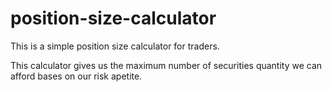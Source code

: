 # position-size-calculator

This is a simple position size calculator for traders.

This calculator gives us the maximum number of securities quantity we can afford bases on our risk apetite.
